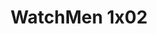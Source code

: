 ---
layout: episodio
title: "WatchMen 1x02"
url_serie_padre: 'watchmen-temporada-1'
category: 'series'
capitulo: 'yes'
anio: '2019'
prev: 'capitulo-1'
proximo: 'capitulo-3'
sandbox: allow-same-origin allow-forms
idioma: 'Subtitulado'
calidad: 'Full HD'
reproductores: ["https://api.cuevana3.io/rr/gd.php?h=ek5lbm9xYWNrS0xJMVp5b21KREk0dFBLbjVkaHhkRGdrOG1jbnBpUnhhS1ZySGlBalpqUG83eXVsR2FLdDZ5bG1hdXNaM3pZd01DdXBJZUhmcktrNEptU3FadVkyUT09"]
reproductor: 'fembed'
clasificacion: '+10'
tags:
- Ciencia-Ficcion
---